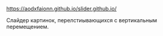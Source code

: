 https://aodxfaionn.github.io/slider.github.io/

Слайдер картинок, перелстиывающихся с вертикальным перемещением.

